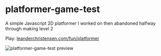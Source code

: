 # platformer-game-test
A simple Javascript 2D platformer I worked on then abandoned halfway through making level 2

Play: [leanderchristensen.com/fun/platformer](https://leanderchristensen.com/fun/platformer)

![platformer-game-test preview](https://i.imgur.com/tX20Rxv.png)
